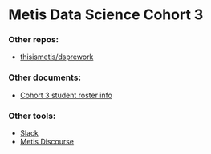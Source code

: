 # Metis Data Science Cohort 3


### Other repos:

 * [thisismetis/dsprework](https://github.com/thisismetis/dsprework)


### Other documents:

 * [Cohort 3 student roster info](https://docs.google.com/spreadsheets/d/12BZEXEcu4mmkWaM4_54Wp7FGmzWBBn_86WjuCIJ0jO8/edit?usp=sharing)


### Other tools:

 * [Slack](https://metis-dsbc.slack.com/)
 * [Metis Discourse](http://discourse.thisismetis.com/)
